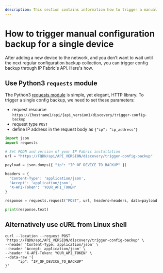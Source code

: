 ```yaml
---
description: This section contains information how to trigger a manual configuration backup for a single device using an API call.
---
```


# How to trigger manual configuration backup for a single device

After adding a new device to the network, and you don't want to wait until the next regular configuration backup collection, you can trigger config backup through IP Fabric's API. Here's how.

## Use Python3 `requests` module

The Python3 [requests module](https://pypi.org/project/requests/) is simple, yet elegant, HTTP library. To trigger a single config backup, we need to set these parameters:

- request resource `https://{hostname}/api/{api_version}/discovery/trigger-config-backup`
- request type `POST`
- define IP address in the request body as `{"ip": "ip_address"}`

```python
import json
import requests

# Set FQDN and version of your IP Fabric installation
url = "https://FQDN/api/API_VERSION/discovery/trigger-config-backup"

payload = json.dumps({ "ip": "IP_OF_DEVICE_TO_BACKUP" })

headers = {
  'Content-Type': 'application/json',
  'Accept': 'application/json',
  'X-API-Token': 'YOUR_API_TOKEN'
}

response = requests.request("POST", url, headers=headers, data=payload)

print(response.text)
```

## Alternatively use cURL from Linux shell

```shell
curl --location --request POST 'https://FQDN/api/API_VERSION/discovery/trigger-config-backup' \
--header 'Content-Type: application/json' \
--header 'Accept: application/json' \
--header 'X-API-Token: YOUR_API_TOKEN' \
--data-raw '{
	  "ip": "IP_OF_DEVICE_TO_BACKUP"
}'
```
